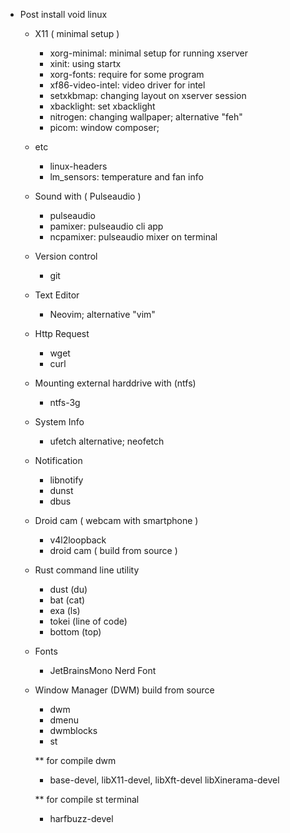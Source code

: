 - Post install void linux

  - X11 ( minimal setup )
    - xorg-minimal: minimal setup for running xserver
    - xinit: using startx
    - xorg-fonts: require for some program
    - xf86-video-intel: video driver for intel
    - setxkbmap: changing layout on xserver session
    - xbacklight: set xbacklight
    - nitrogen: changing wallpaper; alternative "feh"
    - picom: window composer;

  - etc
    - linux-headers
    - lm_sensors: temperature and fan info
  

  - Sound with ( Pulseaudio )
    - pulseaudio
    - pamixer: pulseaudio cli app
    - ncpamixer: pulseaudio mixer on terminal

  - Version control
    - git

  - Text Editor
    - Neovim; alternative "vim"

  - Http Request
    - wget
    - curl

  - Mounting external harddrive with (ntfs)
    - ntfs-3g

  - System Info
    - ufetch alternative; neofetch

  - Notification
    - libnotify
    - dunst
    - dbus

  - Droid cam ( webcam with smartphone )
    - v4l2loopback
    - droid cam ( build from source )
  
  - Rust command line utility
    - dust (du)
    - bat (cat)
    - exa (ls)
    - tokei (line of code)
    - bottom (top)
      
  - Fonts
    - JetBrainsMono Nerd Font
  
  - Window Manager (DWM) build from source
    - dwm
    - dmenu
    - dwmblocks
    - st 

    ** for compile dwm
      - base-devel, libX11-devel, libXft-devel libXinerama-devel

    ** for compile st terminal
      - harfbuzz-devel
